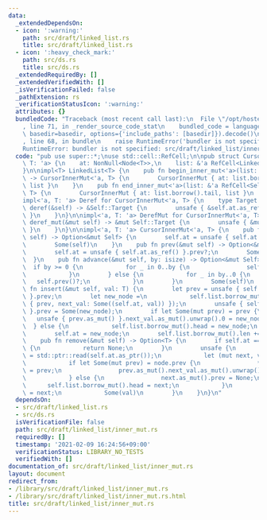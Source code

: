 ```yaml
---
data:
  _extendedDependsOn:
  - icon: ':warning:'
    path: src/draft/linked_list.rs
    title: src/draft/linked_list.rs
  - icon: ':heavy_check_mark:'
    path: src/ds.rs
    title: src/ds.rs
  _extendedRequiredBy: []
  _extendedVerifiedWith: []
  _isVerificationFailed: false
  _pathExtension: rs
  _verificationStatusIcon: ':warning:'
  attributes: {}
  bundledCode: "Traceback (most recent call last):\n  File \"/opt/hostedtoolcache/Python/3.9.2/x64/lib/python3.9/site-packages/onlinejudge_verify/documentation/build.py\"\
    , line 71, in _render_source_code_stat\n    bundled_code = language.bundle(stat.path,\
    \ basedir=basedir, options={'include_paths': [basedir]}).decode()\n  File \"/opt/hostedtoolcache/Python/3.9.2/x64/lib/python3.9/site-packages/onlinejudge_verify/languages/user_defined.py\"\
    , line 68, in bundle\n    raise RuntimeError('bundler is not specified: {}'.format(path.as_posix()))\n\
    RuntimeError: bundler is not specified: src/draft/linked_list/inner_mut.rs\n"
  code: "pub use super::*;\nuse std::cell::RefCell;\n\npub struct CursorInnerMut<'a,\
    \ T: 'a> {\n    at: NonNull<Node<T>>,\n    list: &'a RefCell<LinkedList<T>>,\n\
    }\n\nimpl<T> LinkedList<T> {\n    pub fn begin_inner_mut<'a>(list: &'a RefCell<Self>)\
    \ -> CursorInnerMut<'a, T> {\n        CursorInnerMut { at: list.borrow().head,\
    \ list }\n    }\n    pub fn end_inner_mut<'a>(list: &'a RefCell<Self>) -> CursorInnerMut<'a,\
    \ T> {\n        CursorInnerMut { at: list.borrow().tail, list }\n    }\n}\n\n\
    impl<'a, T: 'a> Deref for CursorInnerMut<'a, T> {\n    type Target = T;\n    fn\
    \ deref(&self) -> &Self::Target {\n        unsafe { &self.at.as_ref().next_val.as_ref().unwrap().1\
    \ }\n    }\n}\n\nimpl<'a, T: 'a> DerefMut for CursorInnerMut<'a, T> {\n    fn\
    \ deref_mut(&mut self) -> &mut Self::Target {\n        unsafe { &mut self.at.as_mut().next_val.as_mut().unwrap().1\
    \ }\n    }\n}\n\nimpl<'a, T: 'a> CursorInnerMut<'a, T> {\n    pub fn next(&mut\
    \ self) -> Option<&mut Self> {\n        self.at = unsafe { self.at.as_ref() }.next_val.as_ref()?.0;\n\
    \        Some(self)\n    }\n    pub fn prev(&mut self) -> Option<&mut Self> {\n\
    \        self.at = unsafe { self.at.as_ref() }.prev?;\n        Some(self)\n  \
    \  }\n    pub fn advance(&mut self, by: isize) -> Option<&mut Self> {\n      \
    \  if by >= 0 {\n            for _ in 0..by {\n                self.next()?;\n\
    \            }\n        } else {\n            for _ in by..0 {\n             \
    \   self.prev()?;\n            }\n        }\n        Some(self)\n    }\n    pub\
    \ fn insert(&mut self, val: T) {\n        let prev = unsafe { self.at.as_ref()\
    \ }.prev;\n        let new_node =\n            self.list.borrow_mut().new_node(Node\
    \ { prev, next_val: Some((self.at, val)) });\n        unsafe { self.at.as_mut()\
    \ }.prev = Some(new_node);\n        if let Some(mut prev) = prev {\n         \
    \   unsafe { prev.as_mut() }.next_val.as_mut().unwrap().0 = new_node;\n      \
    \  } else {\n            self.list.borrow_mut().head = new_node;\n        }\n\
    \        self.at = new_node;\n        self.list.borrow_mut().len += 1;\n    }\n\
    \    pub fn remove(&mut self) -> Option<T> {\n        if self.at == self.list.borrow_mut().tail\
    \ {\n            return None;\n        }\n        unsafe {\n            let node\
    \ = std::ptr::read(self.at.as_ptr());\n            let (mut next, val) = node.next_val?;\n\
    \            if let Some(mut prev) = node.prev {\n                *next.as_mut().prev.as_mut().unwrap()\
    \ = prev;\n                prev.as_mut().next_val.as_mut().unwrap().0 = next;\n\
    \            } else {\n                next.as_mut().prev = None;\n          \
    \      self.list.borrow_mut().head = next;\n            }\n            self.at\
    \ = next;\n            Some(val)\n        }\n    }\n}\n"
  dependsOn:
  - src/draft/linked_list.rs
  - src/ds.rs
  isVerificationFile: false
  path: src/draft/linked_list/inner_mut.rs
  requiredBy: []
  timestamp: '2021-02-09 16:24:56+09:00'
  verificationStatus: LIBRARY_NO_TESTS
  verifiedWith: []
documentation_of: src/draft/linked_list/inner_mut.rs
layout: document
redirect_from:
- /library/src/draft/linked_list/inner_mut.rs
- /library/src/draft/linked_list/inner_mut.rs.html
title: src/draft/linked_list/inner_mut.rs
---
```

